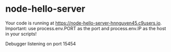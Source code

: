 # node-hello-server
Your code is running at https://node-hello-server-hnnguyen45.c9users.io.
Important: use process.env.PORT as the port and process.env.IP as the host in your scripts!

Debugger listening on port 15454
